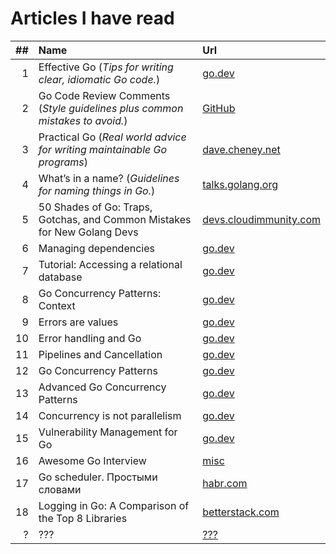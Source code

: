 # Articles I have read

| ## | Name                                                                        | Url                                                                                                |
|---:|:----------------------------------------------------------------------------|:---------------------------------------------------------------------------------------------------|
|  1 | Effective Go (*Tips for writing clear, idiomatic Go code.*)                 | [go.dev](https://go.dev/doc/effective_go)                                                          |
|  2 | Go Code Review Comments (*Style guidelines plus common mistakes to avoid.*) | [GitHub](https://github.com/golang/go/wiki/CodeReviewComments)                                     |
|  3 | Practical Go (*Real world advice for writing maintainable Go programs*)     | [dave.cheney.net](https://dave.cheney.net/practical-go/presentations/qcon-china.html)              |
|  4 | What’s in a name? (*Guidelines for naming things in Go.*)                   | [talks.golang.org](https://talks.golang.org/2014/names.slide#1)                                    |
|  5 | 50 Shades of Go: Traps, Gotchas, and Common Mistakes for New Golang Devs    | [devs.cloudimmunity.com](http://devs.cloudimmunity.com/gotchas-and-common-mistakes-in-go-golang/)  |
|  6 | Managing dependencies                                                       | [go.dev](https://go.dev/doc/modules/managing-dependencies#)                                        |
|  7 | Tutorial: Accessing a relational database                                   | [go.dev](https://go.dev/doc/tutorial/database-access)                                              |
|  8 | Go Concurrency Patterns: Context                                            | [go.dev](https://go.dev/blog/context)                                                              |
|  9 | Errors are values                                                           | [go.dev](https://go.dev/blog/errors-are-values)                                                    |
| 10 | Error handling and Go                                                       | [go.dev](https://go.dev/blog/error-handling-and-go)                                                |
| 11 | Pipelines and Cancellation                                                  | [go.dev](https://go.dev/blog/pipelines)                                                            |
| 12 | Go Concurrency Patterns                                                     | [go.dev](https://go.dev/talks/2012/concurrency.slide#1)                                            |
| 13 | Advanced Go Concurrency Patterns                                            | [go.dev](https://go.dev/blog/io2013-talk-concurrency)                                              |
| 14 | Concurrency is not parallelism                                              | [go.dev](https://go.dev/blog/waza-talk)                                                            |
| 15 | Vulnerability Management for Go                                             | [go.dev](https://go.dev/blog/vuln)                                                                 |
| 16 | Awesome Go Interview                                                        | [misc](https://awesome-go-interview.dev/)                                                          |
| 17 | Go scheduler. Простыми словами                                              | [habr.com](https://habr.com/ru/articles/743266/)                                                   |
| 18 | Logging in Go: A Comparison of the Top 8 Libraries                          | [betterstack.com](https://betterstack.com/community/guides/logging/best-golang-logging-libraries/) |
|  ? | ???                                                                         | [???](????)                                                                                        |
